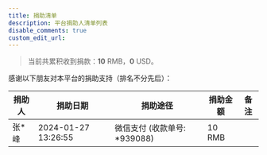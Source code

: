 ```yaml
---
title: 捐助清单
description: 平台捐助人清单列表
disable_comments: true
custom_edit_url:
---
```


> 当前共累积收到捐款：**10** RMB，**0** USD。

感谢以下朋友对本平台的捐助支持（排名不分先后）：

<!-- prettier-ignore -->
| 捐助人 | 捐助日期 | 捐助途径 | 捐助金额 | 备注 |
| -------- | ------ | ------ | ------- | --- |
| 张*峰 | 2024-01-27 13:26:55 | 微信支付 (收款单号: *939088) | 10 RMB |  |
